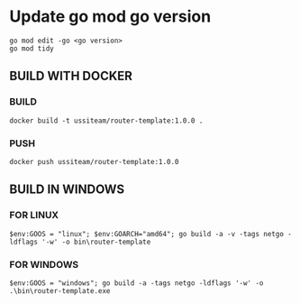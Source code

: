 # Update go mod go version

```
go mod edit -go <go version>
go mod tidy
```

## BUILD WITH DOCKER

### BUILD

```docker
docker build -t ussiteam/router-template:1.0.0 . 
```

### PUSH

```docker
docker push ussiteam/router-template:1.0.0
```

## BUILD IN WINDOWS

### FOR LINUX

```shell
$env:GOOS = "linux"; $env:GOARCH="amd64"; go build -a -v -tags netgo -ldflags '-w' -o bin\router-template
```

### FOR WINDOWS

```shell
$env:GOOS = "windows"; go build -a -tags netgo -ldflags '-w' -o .\bin\router-template.exe
```
